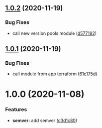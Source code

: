 ## [1.0.2](https://gitlab.com/loulou-bobi-action/terraform/openstack/modules/terraform-openstack-listeners/compare/v1.0.1...v1.0.2) (2020-11-19)


### Bug Fixes

* call new version pools module ([d577192](https://gitlab.com/loulou-bobi-action/terraform/openstack/modules/terraform-openstack-listeners/commit/d577192795279183210f337aaa547edbc27b314c))

## [1.0.1](https://gitlab.com/loulou-bobi-action/terraform/openstack/modules/terraform-openstack-listeners/compare/v1.0.0...v1.0.1) (2020-11-19)


### Bug Fixes

* call module from app terraform ([61c175d](https://gitlab.com/loulou-bobi-action/terraform/openstack/modules/terraform-openstack-listeners/commit/61c175dafb901707b28715499f92be0a1f73731d))

# 1.0.0 (2020-11-08)


### Features

* **semver:** add semver ([c3d1c80](https://gitlab.com/loulou-bobi-action/terraform/openstack/modules/terraform-openstack-listeners/commit/c3d1c8018489c8729db031150599a7d10a46cf95))
